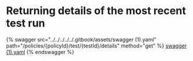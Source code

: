 # Returning details of the most recent test run

{% swagger src="../../../../../.gitbook/assets/swagger (1).yaml" path="/policies/{policyId}/test/{testId}/details" method="get" %}
[swagger (1).yaml](<../../../../../.gitbook/assets/swagger (1).yaml>)
{% endswagger %}
